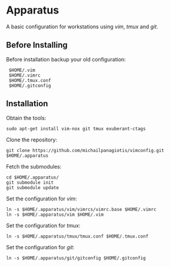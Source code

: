 Apparatus
=========

A basic configuration for workstations using *vim*, *tmux* and *git*.

Before Installing
-----------------
Before installation backup your old configuration:

     $HOME/.vim
     $HOME/.vimrc
     $HOME/.tmux.conf
     $HOME/.gitconfig

Installation
------------

Obtain the tools:

    sudo apt-get install vim-nox git tmux exuberant-ctags

Clone the repository:

    git clone https://github.com/michailpanagiotis/vimconfig.git $HOME/.apparatus


Fetch the submodules:

    cd $HOME/.apparatus/
    git submodule init
    git submodule update

Set the configuration for *vim*:

    ln -s $HOME/.apparatus/vim/vimrcs/vimrc.base $HOME/.vimrc
    ln -s $HOME/.apparatus/vim $HOME/.vim

Set the configuration for *tmux*:

    ln -s $HOME/.apparatus/tmux/tmux.conf $HOME/.tmux.conf

Set the configuration for *git*:

    ln -s $HOME/.apparatus/git/gitconfig $HOME/.gitconfig
